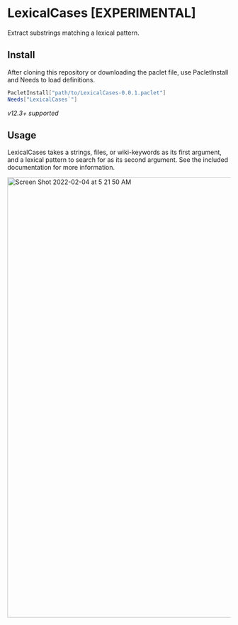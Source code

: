 # LexicalCases [EXPERIMENTAL]

Extract substrings matching a lexical pattern.

## Install
After cloning this repository or downloading the paclet file, use PacletInstall and Needs to load definitions.
```Mathematica
PacletInstall["path/to/LexicalCases-0.0.1.paclet"]
Needs["LexicalCases`"]
```

_v12.3+ supported_

## Usage

LexicalCases takes a strings, files, or wiki-keywords as its first argument, and a lexical pattern to search for as its second argument. See the included documentation for more information.

<img width="992" alt="Screen Shot 2022-02-04 at 5 21 50 AM" src="https://user-images.githubusercontent.com/18143853/152512756-d19d2b1b-6472-45b1-b5d7-a73351021bc6.png">


